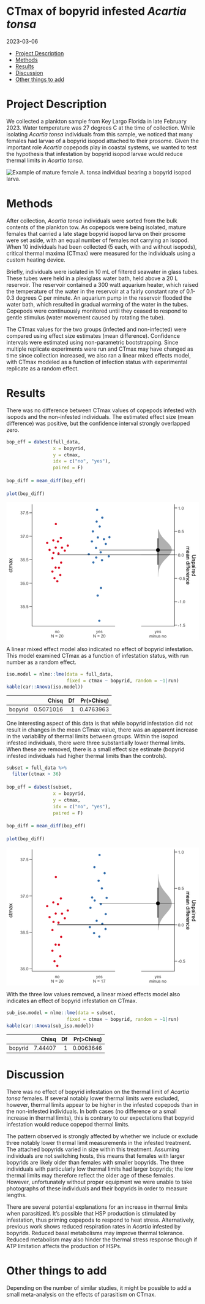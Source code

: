 CTmax of bopyrid infested *Acartia tonsa*
================
2023-03-06

- <a href="#project-description" id="toc-project-description">Project
  Description</a>
- <a href="#methods" id="toc-methods">Methods</a>
- <a href="#results" id="toc-results">Results</a>
- <a href="#discussion" id="toc-discussion">Discussion</a>
- <a href="#other-things-to-add" id="toc-other-things-to-add">Other things
  to add</a>

# Project Description

We collected a plankton sample from Key Largo Florida in late February
2023. Water temperature was 27 degrees C at the time of collection.
While isolating *Acartia tonsa* individuals from this sample, we noticed
that many females had larvae of a bopyrid isopod attached to their
prosome. Given the important role *Acartia* copepods play in coastal
systems, we wanted to test the hypothesis that infestation by bopyrid
isopod larvae would reduce thermal limits in *Acartia tonsa*.

![Example of mature female A. tonsa individual bearing a bopyrid isopod
larva.](images/IMG_1347.jpeg)

# Methods

After collection, *Acartia tonsa* individuals were sorted from the bulk
contents of the plankton tow. As copepods were being isolated, mature
females that carried a late stage bopyrid isopod larva on their prosome
were set aside, with an equal number of females not carrying an isopod.
When 10 individuals had been collected (5 each, with and without
isopods), critical thermal maxima (CTmax) were measured for the
individuals using a custom heating device.

Briefly, individuals were isolated in 10 mL of filtered seawater in
glass tubes. These tubes were held in a plexiglass water bath, held
above a 20 L reservoir. The reservoir contained a 300 watt aquarium
heater, which raised the temperature of the water in the reservoir at a
fairly constant rate of 0.1-0.3 degrees C per minute. An aquarium pump
in the reservoir flooded the water bath, which resulted in gradual
warming of the water in the tubes. Copepods were continuously monitored
until they ceased to respond to gentle stimulus (water movement caused
by rotating the tube).

The CTmax values for the two groups (infected and non-infected) were
compared using effect size estimates (mean difference). Confidence
intervals were estimated using non-parametric bootstrapping. Since
multiple replicate experiments were run and CTmax may have changed as
time since collection increased, we also ran a linear mixed effects
model, with CTmax modeled as a function of infection status with
experimental replicate as a random effect.

# Results

There was no difference between CTmax values of copepods infested with
isopods and the non-infested individuals. The estimated effect size
(mean difference) was positive, but the confidence interval strongly
overlapped zero.

``` r
bop_eff = dabest(full_data,
                 x = bopyrid,
                 y = ctmax, 
                 idx = c("no", "yes"),
                 paired = F)

bop_diff = mean_diff(bop_eff)

plot(bop_diff)
```

<img src="../Figures/markdown/eff-size-1.png" style="display: block; margin: auto;" />

A linear mixed effect model also indicated no effect of bopyrid
infestation. This model examined CTmax as a function of infestation
status, with run number as a random effect.

``` r
iso.model = nlme::lme(data = full_data, 
                      fixed = ctmax ~ bopyrid, random = ~1|run)
kable(car::Anova(iso.model))
```

|         |     Chisq |  Df | Pr(\>Chisq) |
|:--------|----------:|----:|------------:|
| bopyrid | 0.5071016 |   1 |   0.4763963 |

One interesting aspect of this data is that while bopyrid infestation
did not result in changes in the mean CTmax value, there was an apparent
increase in the variability of thermal limits between groups. Within the
isopod infested individuals, there were three substantially lower
thermal limits. When these are removed, there is a small effect size
estimate (bopyrid infested individuals had higher thermal limits than
the controls).

``` r
subset = full_data %>%  
  filter(ctmax > 36)  

bop_eff = dabest(subset,
                 x = bopyrid,
                 y = ctmax, 
                 idx = c("no", "yes"),
                 paired = F)

bop_diff = mean_diff(bop_eff)

plot(bop_diff)
```

<img src="../Figures/markdown/subset-eff-size-1.png" style="display: block; margin: auto;" />

With the three low values removed, a linear mixed effects model also
indicates an effect of bopyrid infestation on CTmax.

``` r
sub_iso.model = nlme::lme(data = subset, 
                      fixed = ctmax ~ bopyrid, random = ~1|run)
kable(car::Anova(sub_iso.model))
```

|         |   Chisq |  Df | Pr(\>Chisq) |
|:--------|--------:|----:|------------:|
| bopyrid | 7.44407 |   1 |   0.0063646 |

# Discussion

There was no effect of bopyrid infestation on the thermal limit of
*Acartia tonsa* females. If several notably lower thermal limits were
excluded, however, thermal limits appear to be higher in the infested
copepods than in the non-infested individuals. In both cases (no
difference or a small increase in thermal limits), this is contrary to
our expectations that bopyrid infestation would reduce copepod thermal
limits.

The pattern observed is strongly affected by whether we include or
exclude three notably lower thermal limit measurements in the infested
treatment. The attached bopyrids varied in size within this treatment.
Assuming individuals are not switching hosts, this means that females
with larger bopyrids are likely older than females with smaller
bopyrids. The three individuals with particularly low thermal limits had
larger bopyrids; the low thermal limits may therefore reflect the older
age of these females. However, unfortunately without proper equipment we
were unable to take photographs of these individuals and their bopyrids
in order to measure lengths.

There are several potential explanations for an increase in thermal
limits when parasitized. It’s possible that HSP production is stimulated
by infestation, thus priming copepods to respond to heat stress.
Alternatively, previous work shows reduced respiration rates in
*Acartia* infested by bopyrids. Reduced basal metabolisms may improve
thermal tolerance. Reduced metabolism may also hinder the thermal stress
response though if ATP limitation affects the production of HSPs.

# Other things to add

Depending on the number of similar studies, it might be possible to add
a small meta-analysis on the effects of parasitism on CTmax.
